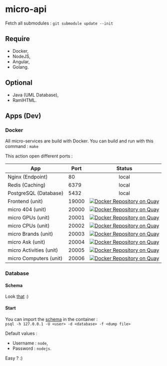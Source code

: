 # micro-api

Fetch all submodules : `git submodule update --init`


## Require

* Docker,
* NodeJS,
* Angular,
* Golang.

## Optional

* Java (UML Database),
* RamlHTML.


## Apps (Dev)

### Docker

All micro-services are build with Docker.
You can build and run with this command : `make`

This action open different ports :   

| App | Port | Status
| ----| ----|:----:|
Nginx (Endpoint) | 80 | local |
Redis (Caching) | 6379 | local |
PostgreSQL (Database) | 5432 | local |
Frontend (unit) | 19000 | [![Docker Repository on Quay](https://quay.io/repository/needpc/needpc-frontend/status "Docker Repository on Quay")](https://quay.io/repository/needpc/needpc-frontend) |
micro 404 (unit) | 20000 | [![Docker Repository on Quay](https://quay.io/repository/needpc/needpc-api-notfound/status "Docker Repository on Quay")](https://quay.io/repository/needpc/needpc-api-notfound) |
micro GPUs (unit) | 20001 | [![Docker Repository on Quay](https://quay.io/repository/needpc/needpc-api-gpus/status "Docker Repository on Quay")](https://quay.io/repository/needpc/needpc-api-gpus) |
micro CPUs (unit) | 20002 | [![Docker Repository on Quay](https://quay.io/repository/needpc/needpc-api-cpus/status "Docker Repository on Quay")](https://quay.io/repository/needpc/needpc-api-cpus) |
micro Brands (unit) | 20003 | [![Docker Repository on Quay](https://quay.io/repository/needpc/needpc-api-brands/status "Docker Repository on Quay")](https://quay.io/repository/needpc/needpc-api-brands) |
micro Ask (unit) | 20004 | [![Docker Repository on Quay](https://quay.io/repository/needpc/needpc-api-ask/status "Docker Repository on Quay")](https://quay.io/repository/needpc/needpc-api-ask) |
micro Activities (unit) | 20005 | [![Docker Repository on Quay](https://quay.io/repository/needpc/needpc-api-activities/status "Docker Repository on Quay")](https://quay.io/repository/needpc/needpc-api-activities) |
micro Computers (unit) | 20006 | [![Docker Repository on Quay](https://quay.io/repository/needpc/needpc-api-computers/status "Docker Repository on Quay")](https://quay.io/repository/needpc/needpc-api-computers) |


### Database

#### Schema

Look [that](https://github.com/needpc/micro-api/tree/docs/readme/docs/database) :)


#### Start 

You can import the [schema](https://github.com/needpc/micro-api/blob/master/config/postgresql/dump-needpc.sql) in the container :   
`psql -h 127.0.0.1 -U <user> -d <database> -f <dump file>`

Default values :
* Username : `node`,
* Password : `nodejs`.

Easy ? :)